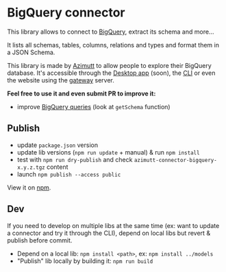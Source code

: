 # BigQuery connector

This library allows to connect to [BigQuery](https://cloud.google.com/bigquery), extract its schema and more...

It lists all schemas, tables, columns, relations and types and format them in a JSON Schema.

This library is made by [Azimutt](https://azimutt.app) to allow people to explore their BigQuery database.
It's accessible through the [Desktop app](../../desktop) (soon), the [CLI](https://www.npmjs.com/package/azimutt) or even the website using the [gateway](../../gateway) server.

**Feel free to use it and even submit PR to improve it:**

- improve [BigQuery queries](./src/bigquery.ts) (look at `getSchema` function)

## Publish

- update `package.json` version
- update lib versions (`npm run update` + manual) & run `npm install`
- test with `npm run dry-publish` and check `azimutt-connector-bigquery-x.y.z.tgz` content
- launch `npm publish --access public`

View it on [npm](https://www.npmjs.com/package/@azimutt/connector-bigquery).

## Dev

If you need to develop on multiple libs at the same time (ex: want to update a connector and try it through the CLI), depend on local libs but revert & publish before commit.

- Depend on a local lib: `npm install <path>`, ex: `npm install ../models`
- "Publish" lib locally by building it: `npm run build`
